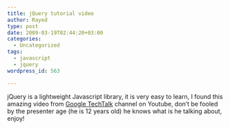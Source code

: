 ```yaml
---
title: jQuery tutorial video
author: Rayed
type: post
date: 2009-03-19T02:44:20+03:00
categories:
  - Uncategorized
tags:
  - javascript
  - jquery
wordpress_id: 563

---
```

<p>jQuery is a lightweight Javascript library, it is very easy to learn, I found this amazing video from <a href="http://www.youtube.com/user/googletechtalks">Google TechTalk</a> channel on Youtube, don&#8217;t be fooled by the presenter age (he is 12 years old) he knows what is he talking about, enjoy!<br />
<object width="425" height="344"><param name="movie" value="http://www.youtube.com/v/8mwKq7_JlS8&#038;hl=en&#038;fs=1"></param><param name="allowFullScreen" value="true"></param><param name="allowscriptaccess" value="always"></param><embed src="http://www.youtube.com/v/8mwKq7_JlS8&#038;hl=en&#038;fs=1" type="application/x-shockwave-flash" allowscriptaccess="always" allowfullscreen="true" width="425" height="344"></embed></object></p>
